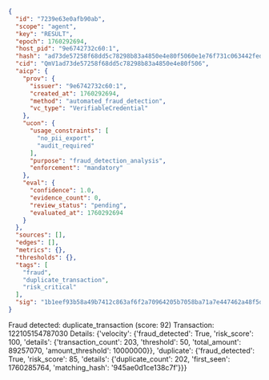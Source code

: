 ```json
{
  "id": "7239e63e0afb90ab",
  "scope": "agent",
  "key": "RESULT",
  "epoch": 1760292694,
  "host_pid": "9e6742732c60:1",
  "hash": "ad73de57258f68dd5c78298b83a4850e4e80f5060e1e76f731c063442fed0797",
  "cid": "QmV1ad73de57258f68dd5c78298b83a4850e4e80f506",
  "aicp": {
    "prov": {
      "issuer": "9e6742732c60:1",
      "created_at": 1760292694,
      "method": "automated_fraud_detection",
      "vc_type": "VerifiableCredential"
    },
    "ucon": {
      "usage_constraints": [
        "no_pii_export",
        "audit_required"
      ],
      "purpose": "fraud_detection_analysis",
      "enforcement": "mandatory"
    },
    "eval": {
      "confidence": 1.0,
      "evidence_count": 0,
      "review_status": "pending",
      "evaluated_at": 1760292694
    }
  },
  "sources": [],
  "edges": [],
  "metrics": {},
  "thresholds": {},
  "tags": [
    "fraud",
    "duplicate_transaction",
    "risk_critical"
  ],
  "sig": "1b1eef93b58a49b7412c863af6f2a70964205b7058ba71a7e447462a48f5d925"
}
```

Fraud detected: duplicate_transaction (score: 92)
Transaction: 122105154787030
Details: {'velocity': {'fraud_detected': True, 'risk_score': 100, 'details': {'transaction_count': 203, 'threshold': 50, 'total_amount': 89257070, 'amount_threshold': 10000000}}, 'duplicate': {'fraud_detected': True, 'risk_score': 85, 'details': {'duplicate_count': 202, 'first_seen': 1760285764, 'matching_hash': '945ae0d1ce138c7f'}}}